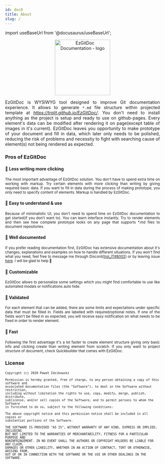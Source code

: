 ```yaml
---
id: doc0
title: About
slug: /
---
```


import useBaseUrl from '@docusaurus/useBaseUrl';

<p align="center">
<img src={useBaseUrl('img/favicon.png')} alt="EzGitDoc Documentation - logo" height="180px"/>
</p>

<p align="justify">
EzGitDoc is WYSIWYG tool designed to improve Git documentation experience. It allows to generate <code>*.md</code> file structure within projected template at <a href="https://trolit.github.io/EzGitDoc/"><em>https://trolit.github.io/EzGitDoc/</em></a>. You don't need to install anything as the project is setup and ready to use on github-pages. Every element's data can be modified after rendering it on page(except table of images in it's current). EzGitDoc leaves you opportunity to make prototype of your document and fill in data, which later only needs to be polished, reducing the risk of problems and necessity to fight with searching cause of element(s) not being rendered as expected.
</p>

### Pros of EzGitDoc

#### 🔸 Less writing more clicking

<p align="justify">
<small>
The most important advantage of EzGitDoc solution. You don't have to spend extra time on working with markup. Try certain elements with more clicking than writing by giving required basic data. If you want to fill in data during the process of making prototype, you only need to specify content of elements. Markup is handled by EzGitDoc.
</small>
</p>

#### 🔸 Easy to understand & use

<p align="justify">
<small>
Because of minimalistic UI, you don't need to spend time on EzGitDoc documentation to get started(if you don't want to). You can learn interface instantly. Try to render elements and then see how complete prototype looks on any page that supports *.md files to document repositories.
</small>
</p>

#### 🔸 Well documented

<p align="justify">
<small>
If you prefer reading documentation first, EzGitDoc has extensive documentation about it's changes, explanations and examples on how to handle different situations. If you won't find what you need, feel free to message me through Discord(<a  href="#-well-documented">trol_IT#8002</a>) or by leaving issue <a href="https://github.com/trolit/EzGitDoc/issues">here</a>. I will be glad to help 🐍
</small>
</p>

#### 🔸 Customizable

<p align="justify">
<small>
EzGitDoc allows to personalize some settings which you might find comfortable to use like automated modals or notifications auto hide.
</small>
</p>

#### 🔸 Validated

<p align="justify">
<small>
For each element that can be added, there are some limits and expectations under specific data that must be filled in. Fields are labelled with required/optional notes. If one of the fields won't be filled in as expected, you will receive easy notification on what needs to be fixed in order to render element.
</small>
</p>

#### 🔸 Fast

<p align="justify">
<small>
Following the first advantage it's a lot faster to create element structure giving only basic info and clicking create than writing element from scratch. If you only want to project structure of document, check Quickbuilder that comes with EzGitDoc. 
</small>
</p>

### License

<small>

```
Copyright (c) 2020 Paweł Idzikowski

Permission is hereby granted, free of charge, to any person obtaining a copy of this software and 
associated documentation files (the "Software"), to deal in the Software without restriction, 
including without limitation the rights to use, copy, modify, merge, publish, distribute, 
sublicense, and/or sell copies of the Software, and to permit persons to whom the Software 
is furnished to do so, subject to the following conditions:

The above copyright notice and this permission notice shall be included in all copies or 
substantial portions of the Software.

THE SOFTWARE IS PROVIDED "AS IS", WITHOUT WARRANTY OF ANY KIND, EXPRESS OR IMPLIED, INCLUDING 
BUT NOT LIMITED TO THE WARRANTIES OF MERCHANTABILITY, FITNESS FOR A PARTICULAR PURPOSE AND 
NONINFRINGEMENT. IN NO EVENT SHALL THE AUTHORS OR COPYRIGHT HOLDERS BE LIABLE FOR ANY CLAIM, 
DAMAGES OR OTHER LIABILITY, WHETHER IN AN ACTION OF CONTRACT, TORT OR OTHERWISE, ARISING FROM, 
OUT OF OR IN CONNECTION WITH THE SOFTWARE OR THE USE OR OTHER DEALINGS IN THE SOFTWARE. 
```

</small>